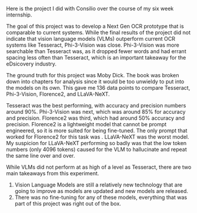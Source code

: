 Here is the project I did with Consilio over the course of my six week internship.

The goal of this project was to develop a Next Gen OCR prototype that is comparable to current systems. 
While the final results of the project did not indicate that vision language models (VLMs) outperform current OCR systems like Tesseract, Phi-3-Vision was close.
Phi-3-Vision was more searchable than Tesseract was, as it dropped fewer words and had errant spacing less often than Tesseract, which is an important takeaway for the eDsicovery industry.

The ground truth for this project was Moby Dick. 
The book was broken down into chapters for analysis since it would be too unwieldy to put into the models on its own.
This gave me 136 data points to compare Tesseract, Phi-3-Vision, Florence2, and LLaVA-NeXT.

Tesseract was the best performing, with accuracy and precision numbers around 90%.
Phi-3-Vision was next, which was around 85% for accuracy and precision.
Florence2 was third, which had around 50% accuracy and precision.
Florence2 is a lightweight model that cannot be prompt engineered, so it is more suited for being fine-tuned.
The only prompt that worked for Florence2 for this task was <OCR>.
LLaVA-NeXT was the worst model.
My suspicion for LLaVA-NeXT performing so badly was that the low token numbers (only 4096 tokens) caused for the VLM to hallucinate and repeat the same line over and over.

While VLMs did not perform at as high of a level as Tesseract, there are two main takeaways from this experiment.
1. Vision Language Models are still a relatively new technology that are going to improve as models are updated and new models are released.
2. There was no fine-tuning for any of these models, everything that was part of this project was right out of the box.
